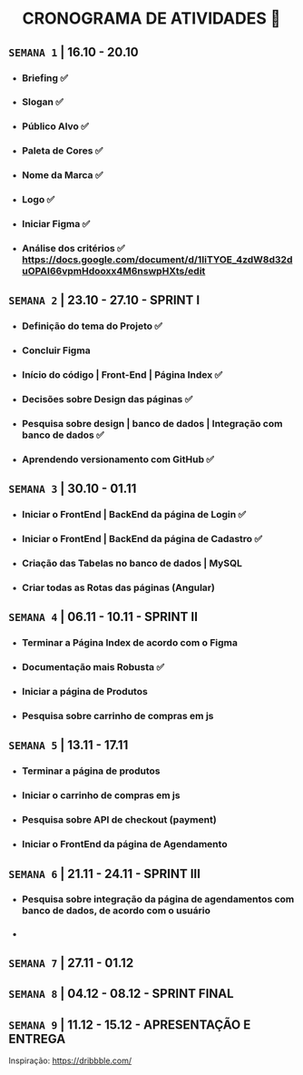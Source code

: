 <h1 align="center"> CRONOGRAMA DE ATIVIDADES 📅 </h1>

## `SEMANA 1` |  16.10 - 20.10 
- ### Briefing ✅
- ### Slogan ✅
- ### Público Alvo ✅
- ### Paleta de Cores ✅
- ### Nome da Marca ✅
- ### Logo ✅
- ### Iniciar Figma ✅
- ### Análise dos critérios ✅ https://docs.google.com/document/d/1IiTYOE_4zdW8d32duOPAI66vpmHdooxx4M6nswpHXts/edit


## `SEMANA 2` | 23.10 - 27.10 - SPRINT I
- ### Definição do tema do Projeto ✅
- ### Concluir Figma
- ### Início do código | Front-End | Página Index ✅
- ### Decisões sobre Design das páginas ✅
- ### Pesquisa sobre design | banco de dados | Integração com banco de dados ✅
- ### Aprendendo versionamento com GitHub ✅

## `SEMANA 3` | 30.10 - 01.11
- ### Iniciar o FrontEnd | BackEnd da página de Login ✅
- ### Iniciar o FrontEnd | BackEnd da página de Cadastro ✅
- ### Criação das Tabelas no banco de dados | MySQL
- ### Criar todas as Rotas das páginas (Angular)


## `SEMANA 4` | 06.11 - 10.11 - SPRINT II
- ### Terminar a Página Index de acordo com o Figma
- ### Documentação mais Robusta ✅
- ### Iniciar a página de Produtos
- ### Pesquisa sobre carrinho de compras em js
  
## `SEMANA 5` | 13.11 - 17.11
- ### Terminar a página de produtos
- ### Iniciar o carrinho de compras em js
- ### Pesquisa sobre API de checkout (payment)
- ### Iniciar o FrontEnd da página de Agendamento

## `SEMANA 6` | 21.11 - 24.11 - SPRINT III
- ### Pesquisa sobre integração da página de agendamentos com banco de dados, de acordo com o usuário
- ### 

## `SEMANA 7` | 27.11 - 01.12

## `SEMANA 8` | 04.12 - 08.12 - SPRINT FINAL

## `SEMANA 9` | 11.12 - 15.12 - APRESENTAÇÃO E ENTREGA

Inspiração: https://dribbble.com/
